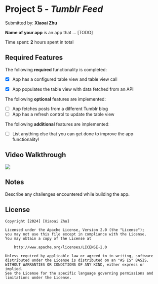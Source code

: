 # Project 5 - *Tumblr Feed*

Submitted by: **Xiaoai Zhu**

**Name of your app** is an app that ... [TODO] 

Time spent: **2** hours spent in total

## Required Features

The following **required** functionality is completed:

- [x] App has a configured table view and table view call
- [x] App populates the table view with data fetched from an API


The following **optional** features are implemented:

- [ ] App fetches posts from a different Tumblr blog
- [ ] App has a refresh control to update the table view

The following **additional** features are implemented:

- [ ] List anything else that you can get done to improve the app functionality!

## Video Walkthrough
<div>
    <a href="https://www.loom.com/share/9fdf714c6a4e48e4a17e9b910060f244">
    </a>
    <a href="https://www.loom.com/share/9fdf714c6a4e48e4a17e9b910060f244">
      <img style="max-width:300px;" src="https://cdn.loom.com/sessions/thumbnails/9fdf714c6a4e48e4a17e9b910060f244-00001.jpg">
    </a>
  </div>

## Notes

Describe any challenges encountered while building the app.

## License

    Copyright [2024] [Xiaoai Zhu]

    Licensed under the Apache License, Version 2.0 (the "License");
    you may not use this file except in compliance with the License.
    You may obtain a copy of the License at

        http://www.apache.org/licenses/LICENSE-2.0

    Unless required by applicable law or agreed to in writing, software
    distributed under the License is distributed on an "AS IS" BASIS,
    WITHOUT WARRANTIES OR CONDITIONS OF ANY KIND, either express or implied.
    See the License for the specific language governing permissions and
    limitations under the License.
